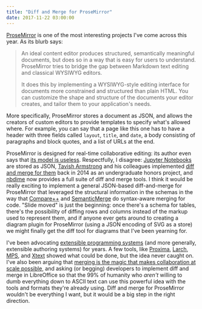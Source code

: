 ```yaml
---
title: "Diff and Merge for ProseMirror"
date: 2017-11-22 03:00:00
---
```


[ProseMirror][prosemirror] is one of the most interesting projects I've come across this year.
As its blurb says:

> An ideal content editor produces structured, semantically meaningful
> documents, but does so in a way that is easy for users to
> understand. ProseMirror tries to bridge the gap between Markdown
> text editing and classical WYSIWYG editors.
>
> It does this by implementing a WYSIWYG-style editing interface for
> documents more constrained and structured than plain HTML. You can
> customize the shape and structure of the documents your editor
> creates, and tailor them to your application's needs.

More specifically,
ProseMirror stores a document as JSON,
and allows the creators of custom editors to provide templates
to specify what's allowed where.
For example,
you can say that a page like this one has to have
a header with three fields called `layout`, `title`, and `date`,
a body consisting of paragraphs and block quotes,
and a list of URLs at the end.

ProseMirror is designed for real-time collaborative editing:
its author even says that [its model is useless][prosemirror-useless].
Respectfully,
I disagree:
[Jupyter Notebooks][jupyter] are stored as JSON,
[Tavish Armstrong][tavish] and his colleagues
implemented [diff and merge for them][nbdiff] back in 2014 as an undergraduate honors project,
and [nbdime][nbdime] now provides a full suite of diff and merge tools.
I think it would be really exciting to implement a general JSON-based diff-and-merge for ProseMirror
that leveraged the structural information in the schemas
in the way that [Compare++][compare] and [SemanticMerge][semantic] do syntax-aware merging for code.
"Slide moved" is just the beginning:
once there's a schema for tables,
there's the possibility of diffing rows and columns instead of the markup used to represent them,
and if anyone ever gets around to creating a diagram plugin for ProseMirror
(using a JSON encoding of SVG as a store)
we might finally get the diff tool for diagrams that I've been yearning for.

I've been advocating [extensible programming systems][xps]
(and more generally, extensible authoring systems) for years.
A few tools, like [Proxima][proxima], [Larch][larch], [MPS][mps], and [Xtext]
showed what could be done,
but the idea never caught on.
I've also been arguing that [merging is the magic that makes collaboration at scale possible][merging],
and asking (or begging) developers to implement diff and merge in LibreOffice
so that the 99% of humanity who *aren't* willing to dumb everything down to ASCII text
can use this powerful idea with the tools and formats they're already using.
Diff and merge for ProseMirror wouldn't be everything I want,
but it would be a big step in the right direction.

[compare]: http://cmpp.coodesoft.com/
[jupyter]: https://jupyter.org/
[larch]: {{site.github.url}}/2011/09/16/extensible-programming-a-new-hope.html
[merging]: {{site.github.url}}/2013/05/01/merging-is-the-real-revolution.html
[mps]: https://www.jetbrains.com/mps/
[nbdiff]: http://tavisharmstrong.com/2014/04/06/nbdiff-a-diffing-and-merging-tool-for-the-ipython-notebook/
[nbdime]: https://github.com/jupyter/nbdime
[prosemirror]: https://prosemirror.net/
[prosemirror-useless]: http://marijnhaverbeke.nl/blog/collaborative-editing.html#offline-work
[proxima]: http://foswiki.cs.uu.nl/foswiki/Proxima/WebHome
[semantic]: https://www.semanticmerge.com/
[tavish]: http://tavisharmstrong.com/
[xps]: http://queue.acm.org/detail.cfm?id=1039534
[xtext]: https://www.eclipse.org/Xtext/
